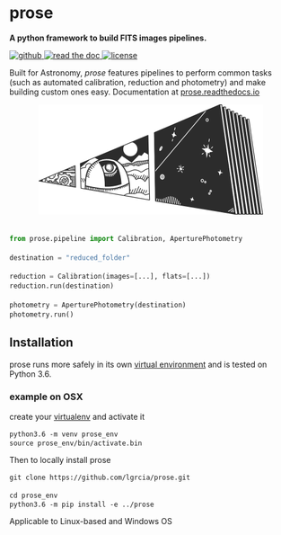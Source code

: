 # prose

**A python framework to build FITS images pipelines.**

  <a href="https://github.com/lgrcia/prose">
    <img src="https://img.shields.io/badge/github-lgrcia/prose-blue.svg?style=flat" alt="github"/>
  </a>
  <a href="https://prose.readthedocs.io/en/latest/">
    <img src="https://img.shields.io/badge/read-thedoc-black.svg?style=flat" alt="read the doc"/>
  </a>
  <a href="">
    <img src="https://img.shields.io/badge/license-MIT-lightgray.svg?style=flat" alt="license"/>
  </a>
  

Built for Astronomy, *prose* features pipelines to perform common tasks (such as automated calibration, reduction and photometry) and make building custom ones easy. Documentation at [prose.readthedocs.io](https://prose.readthedocs.io/en/dev)

<p align="center">
  <img width="400" src="docs/source/prose.png">
</p>


```python

from prose.pipeline import Calibration, AperturePhotometry

destination = "reduced_folder"

reduction = Calibration(images=[...], flats=[...])
reduction.run(destination)

photometry = AperturePhotometry(destination)
photometry.run()

```

## Installation

prose runs more safely in its own [virtual environment](https://docs.python.org/3/tutorial/venv.html) and is tested on Python 3.6.

### example on OSX

create your [virtualenv](https://docs.python.org/3/tutorial/venv.html) and activate it

```shell
python3.6 -m venv prose_env
source prose_env/bin/activate.bin
```

Then to locally install prose

```shell
git clone https://github.com/lgrcia/prose.git

cd prose_env
python3.6 -m pip install -e ../prose
```

Applicable to Linux-based and Windows OS